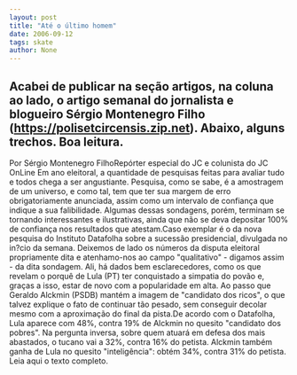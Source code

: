 ```yaml
---
layout: post
title: "Até o último homem"
date: 2006-09-12
tags: skate
author: None
---
```

Acabei de publicar na seção artigos, na coluna ao lado, o artigo semanal do jornalista e blogueiro Sérgio Montenegro Filho (https://polisetcircensis.zip.net). Abaixo, alguns trechos.
Boa leitura.
------------------------------
Por Sérgio Montenegro FilhoRepórter especial do JC e colunista do JC OnLine
Em ano eleitoral, a quantidade de pesquisas feitas para avaliar tudo e todos chega a ser angustiante. Pesquisa, como se sabe, é a amostragem de um universo, e como tal, tem que ter sua margem de erro obrigatoriamente anunciada, assim como um intervalo de confiança que indique a sua falibilidade. Algumas dessas sondagens, porém, terminam se tornando interessantes e ilustrativas, ainda que não se deva depositar 100% de confiança nos resultados que atestam.Caso exemplar é o da nova pesquisa do Instituto Datafolha sobre a sucessão presidencial, divulgada no in?cio da semana. Deixemos de lado os números da disputa eleitoral propriamente dita e atenhamo-nos ao campo \"qualitativo\" - digamos assim - da dita sondagem. Ali, há dados bem esclarecedores, como os que revelam o porquê de Lula (PT) ter conquistado a simpatia do povão e, graças a isso, estar de novo com a popularidade em alta. Ao passo que Geraldo Alckmin (PSDB) mantém a imagem de \"candidato dos ricos\", o que talvez explique o fato de continuar tão pesado, sem conseguir decolar mesmo com a aproximação do final da pista.De
 acordo com o Datafolha, Lula aparece com 48%, contra 19% de Alckmin no quesito \"candidato dos pobres\". Na pergunta inversa, sobre quem atuará em defesa dos mais abastados, o tucano vai a 32%, contra 16% do petista. Alckmin também ganha de Lula no quesito \"inteligência\": obtém 34%, contra 31% do petista.
Leia aqui o texto completo. 